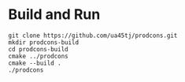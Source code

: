 # Build and Run

```
git clone https://github.com/ua45tj/prodcons.git
mkdir prodcons-build
cd prodcons-build
cmake ../prodcons
cmake --build .
./prodcons
```
